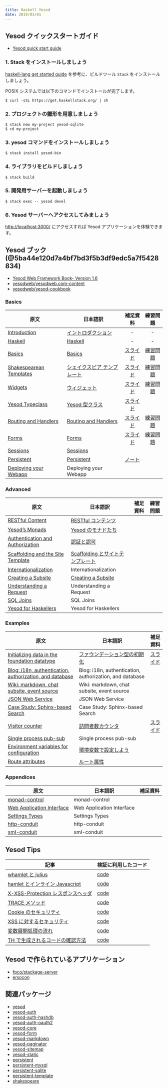 ```yaml
---
title: Haskell Yesod
date: 2019/03/01
---
```


## Yesod クイックスタートガイド

- [Yesod quick start guide](https://www.yesodweb.com/page/quickstart)

### 1. Stack をインストールしましょう

[haskell-lang get started guide](https://haskell-lang.org/get-started) を参考に、ビルドツール `Stack` をインストールしましょう。

POSIX システムでは以下のコマンドでインストールが完了します。

```shell
$ curl -sSL https://get.haskellstack.org/ | sh
```

### 2. プロジェクトの雛形を用意しましょう

```shell
$ stack new my-project yesod-sqlite
$ cd my-project
```

### 3. yesod コマンドをインストールしましょう

```shell
$ stack install yesod-bin
```

### 4. ライブラリをビルドしましょう

```shell
$ stack build
```

### 5. 開発用サーバーを起動しましょう

```shell
$ stack exec -- yesod devel
```

### 6. Yesod サーバーへアクセスしてみましょう

[http://localhost:3000/](http://localhost:3000/) にアクセスすれば Yesod アプリケーションを体験できます。

## Yesod ブック (@5ba44e120d7a4bf7bd3f5b3df9edc5a7f5428834)

- [Yesod Web Framework Book- Version 1.6](http://www.yesodweb.com/book)
- [yesodweb/yesodweb.com-content](https://github.com/yesodweb/yesodweb.com-content)
- [yesodweb/yesod-cookbook](https://github.com/yesodweb/yesod-cookbook)

### Basics

原文 | 日本語訳 | 補足資料 | 練習問題
-----|----------|:----------:|:----------:
[Introduction](https://www.yesodweb.com/book/introduction) | [イントロダクション](book/ch01-introduction.html) | - | -
[Haskell](https://www.yesodweb.com/book/haskell) | [Haskell](book/ch02-haskell.html) | - | -
[Basics](https://www.yesodweb.com/book/basics) | [Basics](book/ch03-basics.html) | [スライド](https://docs.google.com/presentation/d/1UNbHbodN2rQgIkk620fbMu4XwLp4Vseaazv42vBkh1M/edit?usp=sharing) | [練習問題](exercise/ch03/)
[Shakespearean Templates](https://www.yesodweb.com/book/shakespearean-templates) | [シェイクスピア テンプレート](book/ch04-shakespearen-templates.html) | [スライド](https://docs.google.com/presentation/d/1Lz1V5dL6Je27IPJnfswAlSHE9mfa_LY4S848mp27dSs/edit?usp=sharing) | [練習問題](exercise/ch04/)
[Widgets](https://www.yesodweb.com/book/widgets) | [ウィジェット](book/ch05-widgets.html) | [スライド](https://docs.google.com/presentation/d/1txTox5MevucuzRAFB63FsU4-A3ZlwfcoEWEFof1JMfw/edit?usp=sharing) | [練習問題](exercise/ch05/)
[Yesod Typeclass](https://www.yesodweb.com/book/yesod-typeclass) | [Yesod 型クラス](book/ch06-yesod-typeclass.html) | [スライド](https://docs.google.com/presentation/d/1SPc87YVMVwUc1OJvQLFGAzLp5c-PB5trkIbfUdJPrlY/edit?usp=sharing)
[Routing and Handlers](https://www.yesodweb.com/book/routing-and-handlers) | [Routing and Handlers](book/ch07-routing-and-handlers.html) | [スライド](https://docs.google.com/presentation/d/1asqcwxIfDoligvqMWD3aKW7Q0oFRH9KqfXKyvNxk52U/edit?usp=sharing) | [練習問題](exercise/ch07/)
[Forms](https://www.yesodweb.com/book/forms) | [Forms](book/ch08-forms.html) | [スライド](https://docs.google.com/presentation/d/1S8kPog8pK0iyx7DpjRQGO_6hgn3vDoCyI_WYz2IzaJo/edit?usp=sharing) | [練習問題](exercise/ch08/) |  |
[Sessions](https://www.yesodweb.com/book/sessions) | [Sessions](book/ch09-sessions.html) | | |  |
[Persistent](https://www.yesodweb.com/book/persistent) | [Persistent](book/ch10-persistent.html) | [ノート](contents/resume/ch10_r.md) | |  |
| [Deploying your Webapp](https://www.yesodweb.com/book/deploying-your-webapp) | Deploying your Webapp | | |  |

### Advanced

原文 | 日本語訳 | 補足資料 | 練習問題
-----|----------|----------|----------
[RESTful Content](https://www.yesodweb.com/book/restful-content) | [RESTful コンテンツ](book/ch12-restful-content.html) | |
[Yesod’s Monads](https://www.yesodweb.com/book/yesods-monads) | [Yesod のモナドたち](book/ch13-yesods-monads.html)
[Authentication and Authorization](https://www.yesodweb.com/book/authentication-and-authorization) | [認証と認可](book/ch14-authentication-and-authorization.html)
[Scaffolding and the Site Template](https://www.yesodweb.com/book/scaffolding-and-the-site-template) | [Scaffolding とサイトテンプレート](book/ch15-scaffolding-and-the-site-template.html)
[Internationalization](https://www.yesodweb.com/book/internationalization) | Internationalization
[Creating a Subsite](https://www.yesodweb.com/book/creating-a-subsite) | [Creating a Subsite](book/ch17-creating-a-subsite.html)
[Understanding a Request](https://www.yesodweb.com/book/understanding-request) | Understanding a Request
[SQL Joins](https://www.yesodweb.com/book/sql-joins) | SQL Joins
[Yesod for Haskellers](https://www.yesodweb.com/book/yesod-for-haskellers) | Yesod for Haskellers

### Examples

原文 | 日本語訳 | 補足資料
-----|----------|---------
[Initializing data in the foundation datatype](https://www.yesodweb.com/book/initializing-foundation-data) | [ファウンデーション型の初期化](book/examples-initializing-foundation-data.html) | [スライド](https://docs.google.com/presentation/d/1vkBheRrf1cVThsjG57KWQtEx_0u_LHC-lLoUvqXu3IY/edit#slide=id.g16295d9ca4_0_0)
[Blog: i18n, authentication, authorization, and database](https://www.yesodweb.com/book/blog-example-advanced) | Blog: i18n, authentication, authorization, and database
[Wiki: markdown, chat subsite, event source](https://www.yesodweb.com/book/wiki-chat-example) | Wiki: markdown, chat subsite, event source
[JSON Web Service](https://www.yesodweb.com/book/json-web-service) | JSON Web Service
[Case Study: Sphinx-based Search](https://www.yesodweb.com/book/case-study-sphinx) | Case Study: Sphinx-based Search
[Visitor counter](https://www.yesodweb.com/book/visitor-counter) | [訪問者数カウンタ](book/examples-visitor-counter.html) | [スライド](https://docs.google.com/presentation/d/1vkBheRrf1cVThsjG57KWQtEx_0u_LHC-lLoUvqXu3IY/edit#slide=id.g16295d9ca4_0_11)
[Single process pub-sub](https://www.yesodweb.com/book/single-process-pubsub) | Single process pub-sub
[Environment variables for configuration](https://www.yesodweb.com/book/environment-variables) | [環境変数で設定しよう](book/examples-environment-variables.html)
[Route attributes](https://www.yesodweb.com/book/route-attributes) | [ルート属性](book/examples-route-attributes.html)

### Appendices

原文 | 日本語訳 | 補足資料
-----|----------|---------
[monad-control](https://www.yesodweb.com/book/monad-control) | monad-control
[Web Application Interface](https://www.yesodweb.com/book/web-application-interface) | Web Application Interface
[Settings Types](https://www.yesodweb.com/book/settings-types) | Settings Types
[http-conduit](https://www.yesodweb.com/book/http-conduit) | http-conduit
[xml-conduit](https://www.yesodweb.com/book/xml) | xml-conduit

## Yesod Tips

記事 | 検証に利用したコード
------|-------
[whamlet と julius](tips/01-compile-hamlet-julius.html) | [code](https://github.com/e-bigmoon/haskell-blog/blob/master/sample-code/yesod/Tips1.hs)
[hamlet とインライン Javascript](tips/02-inline-js.html) | [code](https://github.com/e-bigmoon/haskell-blog/blob/master/sample-code/yesod/Tips2.hs)
[X-XSS-Protection レスポンスヘッダ](tips/03-x-xss-protection.html) | [code](https://github.com/e-bigmoon/haskell-blog/blob/master/sample-code/yesod/Tips3.hs)
[TRACE メソッド](tips/04-trace-method.html) | [code](https://github.com/e-bigmoon/haskell-blog/blob/master/sample-code/yesod/Tips4.hs)
[Cookie のセキュリティ](tips/05-cookie.html) | [code](https://github.com/e-bigmoon/haskell-blog/blob/master/sample-code/yesod/Tips5.hs)
[XSS に対するセキュリティ](tips/06-xss.html) | [code](https://github.com/e-bigmoon/haskell-blog/blob/master/sample-code/yesod/Tips6.hs)
[変数展開処理の流れ](tips/07-variable-interpolation.html) | [code](https://github.com/e-bigmoon/haskell-blog/blob/master/sample-code/yesod/Tips7.hs)
[TH で生成されるコードの確認方法](tips/08-TH.html) | [code](https://github.com/e-bigmoon/haskell-blog/blob/master/sample-code/yesod/Tips8.hs)

## Yesod で作られているアプリケーション

- [fpco/stackage-server](https://github.com/fpco/stackage-server)
- [ersocon](https://ersocon.net/)

## 関連パッケージ

- [yesod](https://hackage.haskell.org/package/yesod)
- [yesod-auth](https://hackage.haskell.org/package/yesod-auth)
- [yesod-auth-hashdb](https://hackage.haskell.org/package/yesod-auth-hashdb)
- [yesod-auth-oauth2](https://hackage.haskell.org/package/yesod-auth-oauth2)
- [yesod-core](https://hackage.haskell.org/package/yesod-core)
- [yesod-form](https://hackage.haskell.org/package/yesod-form)
- [yesod-markdown](https://hackage.haskell.org/package/yesod-markdown)
- [yesod-paginator](https://hackage.haskell.org/package/yesod-paginator)
- [yesod-sitemap](https://hackage.haskell.org/package/yesod-sitemap)
- [yesod-static](https://hackage.haskell.org/package/yesod-static)
- [persistent](https://hackage.haskell.org/package/persistent)
- [persistent-mysql](https://hackage.haskell.org/package/persistent-mysql)
- [persistent-sqlite](https://hackage.haskell.org/package/persistent-sqlite)
- [persistent-template](https://hackage.haskell.org/package/persistent-template)
- [shakespeare](https://hackage.haskell.org/package/shakespeare)
